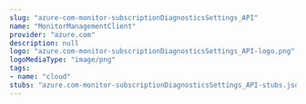 ```yaml
---
slug: "azure-com-monitor-subscriptionDiagnosticsSettings_API"
name: "MonitorManagementClient"
provider: "azure.com"
description: null
logo: "azure.com-monitor-subscriptionDiagnosticsSettings_API-logo.png"
logoMediaType: "image/png"
tags:
- name: "cloud"
stubs: "azure.com-monitor-subscriptionDiagnosticsSettings_API-stubs.json"
---
```

